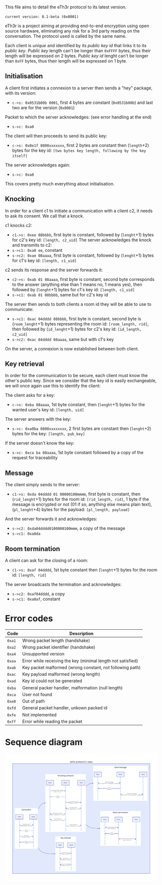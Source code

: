 This file aims to detail the eTh3r protocol to its latest version.

`current version: 0.1-beta (0x0001)`

eTh3r is a project aiming at providing end-to-end encryption using open source hardware, eliminating any risk for a 3rd party reading on the conversation. The protocol used is called by the same name.

Each client is *unique* and identified by its *public key id* that links it to its *public key*.
*Public key* length can't be longer than `0xFFFF` bytes, thus their length will be expressed on 2 bytes.
*Public key id* lenght can't be longer than `0xFF` bytes, thus their length will be expressed on 1 byte.

## Initialisation

A client first initiates a connexion to a server then sends a "hey" package, with its version:
- `c->s: 0x0531b00b 0001`, first 4 bytes are constant (`0x0531b00b`) and last two are for the version (`0x0001`)

Packet to which the server acknowledges: (see error handling at the end)
- `s->c: 0xa0`

The client will then proceeds to send its public key:
- `c->s: 0x0e1f 0800xxxxxxx`, first 2 bytes are constant then (`length`+2) bytes for the key id: `[two bytes key length, following by the key itself]`

The server acknowledges again:
- `s->c: 0xa0`

This covers pretty much everything about initialisation.

## Knocking

In order for a client c1 to initiate a communication with a client c2, it needs to ask its consent. We call that a knock.

c1 knocks c2:
- `c1->s: 0xee 08bbbb`, first byte is constant, followed by (`lenght`+1) bytes for c2's key id: `[length, c2_uid]` 
The server acknowledges the knock and transmits to c2:
- `s->c1: 0xa0 ee`, constant
- `s->c2: 0xae 08aaaa`, first byte is constant, followed by (`lenght`+1) bytes for c1's key id: `[length, c1_uid]`

c2 sends its response and the server forwards it:
- `c2->s: 0xab 01 08aaaa`, first byte is constant, second byte corresponds to the answer (anything else than 1 means no, 1 means yes), then followed by (`lenght`+1) bytes for c1's key id: `[length, c1_uid]`
- `s->c1: 0xab 01 08bbbb`, same but for c2's key id

The server then sends to both clients a room id they will be able to use to communicate:
- `s->c1: 0xac 04dddd 08bbbb`, first byte is constant, second byte is (`room_lenght`+1) bytes representing the room id: `[room_length, rid]`, then followed by (`id_lenght`+1) bytes for c2's key id: `[id_length, c2_uid]`
- `s->c2: 0xac 04dddd 08aaaa`, same but with c1's key

On the server, a connexion is now established between both client.

## Key retrieval

In order for the communication to be secure, each client must know the other's public key. Since we consider that the key id is easily exchangeable, we will once again use this to identify the client:

The client asks for a key:
- `c->s: 0xba 08aaaa`, 1st byte constant, then (`lenght`+1) bytes for the wanted user's key id: `[length, uid]`

The server answers with the key:
- `s->c: 0xa0ba 0800xxxxxxxx`, 2 first bytes are constant then (`lenght`+2) bytes for the key: `[length, pub_key]`

If the server doesn't know the key:
- `s->c: 0xca ba 08aaaa`, 1st byte constant followed by a copy of the request for traceability

## Message

The client simply sends to the server:
- `c1->s: 0xda 04dddd 01 00000100mmmm`, first byte is constant, then (`rid_lenght`+1) bytes for the room id: `[rid_length, rid]`, 1 byte if the message is encrypted or not (01 if so, anything else means plain text), (`pl_lenght`+4) bytes for the payload: `[pl_length, payload]`

And the server forwards it and acknowledges:
- `s->c2: 0xda04dddd0100000100mmm`, a copy of the message
- `s->c1: 0xa0da`

## Room termination

A client can ask for the closing of a room:
- `c1->s: 0xaf 04dddd`, 1st byte constant then (`lenght`+1) bytes for the room id: `[length, rid]`

The server broadcasts the termination and acknowledges:
- `s->c2: 0xaf04dddd`, a copy
- `s->c1: 0xa0af`, constant


# Error codes

| Code | Description |
|----|----|
|`0xa1`| Wrong packet length (handshake) |
|`0xa2`| Wrong packet identifier (handshake) |
|`0xa4`| Unsupported version |
|`0xaa`| Error while receiving the key (minimal length not satisfied) |
|`0xab`| Key packet malformed (wrong constant, not following path) |
|`0xac`| Key payload malformed (wrong length) |
|`0xad`| Key id could not be generated |
|`0xba`| General packer handler, malformation (null length) |
|`0xca`| User not found |
|`0xe0`| Out of path |
|`0xfd`| General packet handler, unkown packed id |
|`0xfe`| Not implemented |
|`0xff`| Error while reading the packet |

# Sequence diagram

![Sequence diagram](d2.svg)
